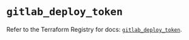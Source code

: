 # `gitlab_deploy_token`

Refer to the Terraform Registry for docs: [`gitlab_deploy_token`](https://registry.terraform.io/providers/gitlabhq/gitlab/17.6.0/docs/resources/deploy_token).
